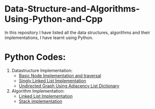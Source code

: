 # Data-Structure-and-Algorithms-Using-Python-and-Cpp
In this repository I have listed all the data structures, algorithms and their implementations, I have learnt using Python.

# Python Codes:
  1. Datastructure Implementation:
     - [Basic Node Implementation and traversal](Python/simple_node_creation_traversal.py)
     - [Singly Linked List Implementation](Python/singly_linked_list.py)
     - [Undirected Graph Using Adjacency List Dictionary](Python/graph_using_adjacency_list.py)
  2. Algorithm Implementation:
     - [Linked List Implementation](Python/linked_list.py)
     - [Stack implementation](Python/stack.py)
